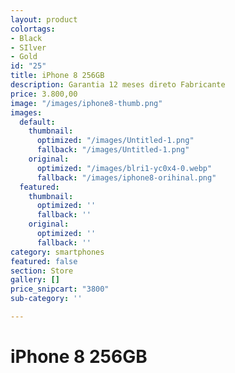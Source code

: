 ```yaml
---
layout: product
colortags:
- Black
- SIlver
- Gold
id: "25"
title: iPhone 8 256GB
description: Garantia 12 meses direto Fabricante
price: 3.800,00
image: "/images/iphone8-thumb.png"
images:
  default:
    thumbnail:
      optimized: "/images/Untitled-1.png"
      fallback: "/images/Untitled-1.png"
    original:
      optimized: "/images/blri1-yc0x4-0.webp"
      fallback: "/images/iphone8-orihinal.png"
  featured:
    thumbnail:
      optimized: ''
      fallback: ''
    original:
      optimized: ''
      fallback: ''
category: smartphones
featured: false
section: Store
gallery: []
price_snipcart: "3800"
sub-category: ''

---
```

# iPhone 8 256GB
